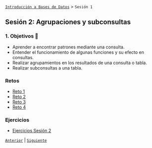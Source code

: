 [`Introducción a Bases de Datos`](../README.md) > `Sesión 1`

## Sesión 2: Agrupaciones y subconsultas

### 1. Objetivos :dart: 

- Aprender a encontrar patrones mediante una consulta.
- Entender el funcionamiento de algunas funciones y su efecto en consultas.
- Realizar agrupamientos en los resultados de una consulta o tabla.
- Realizar subconsultas a una tabla.


### Retos
- [Reto 1](Reto-01.sql)
- [Reto 2](Reto-02.sql)
- [Reto 3](Reto-03.sql)
- [Reto 4](Reto-04.sql)


### Ejercicios
- [Ejercicios Sesión 2](Ejercicios.sql)

[`Anterior`](../Sesion-01/README.md) | [`Siguiente`](../Sesion-3/README.md)
